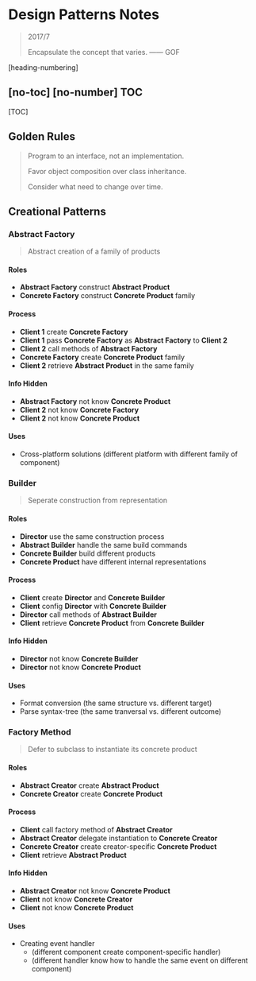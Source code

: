 ﻿# Design Patterns Notes

> 2017/7
>
> Encapsulate the concept that varies. —— GOF

[heading-numbering]

## [no-toc] [no-number] TOC

[TOC]

## Golden Rules

> Program to an interface, not an implementation.
>
> Favor object composition over class inheritance.
>
> Consider what need to change over time.

## Creational Patterns

### Abstract Factory

> Abstract creation of a family of products

#### Roles

- **Abstract Factory** construct **Abstract Product**
- **Concrete Factory** construct **Concrete Product** family

#### Process

- **Client 1** create **Concrete Factory**
- **Client 1** pass **Concrete Factory** as **Abstract Factory** to **Client 2**
- **Client 2** call methods of **Abstract Factory**
- **Concrete Factory** create **Concrete Product** family
- **Client 2** retrieve **Abstract Product** in the same family

#### Info Hidden

- **Abstract Factory** not know **Concrete Product**
- **Client 2** not know **Concrete Factory**
- **Client 2** not know **Concrete Product**

#### Uses

- Cross-platform solutions (different platform with different family of component)

### Builder

> Seperate construction from representation

#### Roles

- **Director** use the same construction process
- **Abstract Builder** handle the same build commands
- **Concrete Builder** build different products
- **Concrete Product** have different internal representations

#### Process

- **Client** create **Director** and **Concrete Builder**
- **Client** config **Director** with **Concrete Builder**
- **Director** call methods of **Abstract Builder**
- **Client** retrieve **Concrete Product** from **Concrete Builder**

#### Info Hidden

- **Director** not know **Concrete Builder**
- **Director** not know **Concrete Product**

#### Uses

- Format conversion (the same structure vs. different target)
- Parse syntax-tree (the same tranversal vs. different outcome)

### Factory Method

> Defer to subclass to instantiate its concrete product

#### Roles

- **Abstract Creator** create **Abstract Product**
- **Concrete Creator** create **Concrete Product**

#### Process

- **Client** call factory method of **Abstract Creator**
- **Abstract Creator** delegate instantiation to **Concrete Creator**
- **Concrete Creator** create creator-specific **Concrete Product**
- **Client** retrieve **Abstract Product**

#### Info Hidden

- **Abstract Creator** not know **Concrete Product**
- **Client** not know **Concrete Creator**
- **Client** not know **Concrete Product**

#### Uses

- Creating event handler
  - (different component create component-specific handler)
  - (different handler know how to handle the same event on different component)
